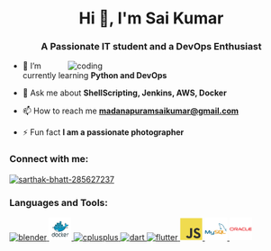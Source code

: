 <h1 align="center">Hi 👋, I'm Sai Kumar</h1>
<h3 align="center">A Passionate IT student and a DevOps Enthusiast</h3>

<img align="right" alt="coding" width="400" src="https://camo.githubusercontent.com/5ddf73ad3a205111cf8c686f687fc216c2946a75005718c8da5b837ad9de78c9/68747470733a2f2f7468756d62732e6766796361742e636f6d2f4576696c4e657874446576696c666973682d736d616c6c2e676966">

- 🌱 I’m currently learning **Python and DevOps**

- 💬 Ask me about **ShellScripting, Jenkins, AWS, Docker**

- 📫 How to reach me **madanapuramsaikumar@gmail.com**

- ⚡ Fun fact **I am a passionate photographer**

<h3 align="left">Connect with me:</h3>
<p align="left">
<a href="www.linkedin.com/in/saikumar-madanapuram-506124263" target="blank"><img align="center" src="https://raw.githubusercontent.com/rahuldkjain/github-profile-readme-generator/master/src/images/icons/Social/linked-in-alt.svg" alt="sarthak-bhatt-285627237" height="30" width="40" /></a>
</p>

<h3 align="left">Languages and Tools:</h3>
<p align="left"> <a href="https://www.jenkins.io/" target="_blank" rel="noreferrer"> <img src="https://www.jenkins.io/images/logos/jenkins/Jenkins-stop-the-war.svg" alt="blender" width="40" height="40"/> </a> <a href="https://hub.docker.com/" target="_blank" rel="noreferrer"> <img src="https://raw.githubusercontent.com/docker-library/docs/c350af05d3fac7b5c3f6327ac82fe4d990d8729c/docker/logo.png" alt="c" width="40" height="40"/> </a> <a href="https://aws.amazon.com/" target="_blank" rel="noreferrer"> <img src="https://uploads-ssl.webflow.com/619811f15cf1e46af063c233/620dc6482e585bbdb5feff64_aws-logo.png" alt="cplusplus" width="40" height="40"/> </a> <a href="https://www.ansible.com/" target="_blank" rel="noreferrer"> <img src="https://upload.wikimedia.org/wikipedia/commons/thumb/2/24/Ansible_logo.svg/1200px-Ansible_logo.svg.png" alt="dart" width="40" height="40"/> </a> <a href="https://git-scm.com/" target="_blank" rel="noreferrer"> <img src="https://git-scm.com/images/logo@2x.png" alt="flutter" width="40" height="40"/> </a> <a href="https://developer.mozilla.org/en-US/docs/Web/JavaScript" target="_blank" rel="noreferrer"> <img src="https://raw.githubusercontent.com/devicons/devicon/master/icons/javascript/javascript-original.svg" alt="javascript" width="40" height="40"/> </a> <a href="https://www.mysql.com/" target="_blank" rel="noreferrer"> <img src="https://raw.githubusercontent.com/devicons/devicon/master/icons/mysql/mysql-original-wordmark.svg" alt="mysql" width="40" height="40"/> </a> <a href="https://www.oracle.com/" target="_blank" rel="noreferrer"> <img src="https://raw.githubusercontent.com/devicons/devicon/master/icons/oracle/oracle-original.svg" alt="oracle" width="40" height="40"/> </a> </p>



